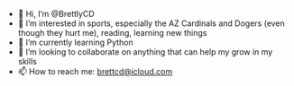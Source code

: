 - 👋 Hi, I’m @BrettlyCD
- 👀 I’m interested in sports, especially the AZ Cardinals and Dogers (even though they hurt me), reading, learning new things
- 🌱 I’m currently learning Python
- 💞️ I’m looking to collaborate on anything that can help my grow in my skills
- 📫 How to reach me: brettcd@icloud.com

<!---
BrettlyCD/BrettlyCD is a ✨ special ✨ repository because its `README.md` (this file) appears on your GitHub profile.
You can click the Preview link to take a look at your changes.
--->
